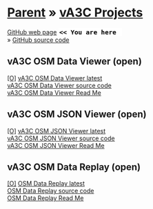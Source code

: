 [Parent]( ../viewer/va3c-hacker/index.html ) &raquo;
[vA3C Projects]( index.html )
===

[GitHub web page]( http://va3c.github.io/projects/index.html "view the files as apps." ) <input value="<< You are here" size=15 style="font:bold 11pt monospace;border-width:0;" >  
&raquo; [GitHub source code]( https://github.com/va3c/projects/ "View files with GitHub" ) <scan style=display:none ><< You are here</scan>  


## vA3C OSM Data Viewer (open)

[[O]]( http://va3c.github.io/projects/osm-data-viewer/latest/ ) 
[vA3C OSM Data Viewer latest]( #./osm-data-viewer/latest/index.html# )  
[vA3C OSM Data Viewer source code]( https://github.com/va3c/projects/tree/gh-pages/osm-data-viewer )  
[vA3C OSM Data Viewer Read Me]( #./osm-data-viewer/readme.md# )  

## vA3C OSM JSON Viewer (open)

[[O]]( http://va3c.github.io/projects/osm-json-viewer/latest/ ) 
[vA3C OSM JSON Viewer latest]( #./osm-json-viewer/latest/index.html# )  
[vA3C OSM JSON Viewer source code]( https://github.com/va3c/projects/tree/gh-pages/osm-json-viewer )  
[vA3C OSM JSON Viewer Read Me]( #./osm-json-viewer/readme.md# )  

## vA3C OSM Data Replay (open)

[[O]]( http://va3c.github.io/projects/osm-data-replay/latest/ ) 
[OSM Data Replay latest]( #http://va3c.github.io/projects/osm-data-replay/latest/# )  
[OSM Data Replay source code]( https://github.com/va3c/projects/tree/gh-pages/osm-data-replay )  
[OSM Data Replay Read Me]( #./osm-data-replay/readme.md# ) 


